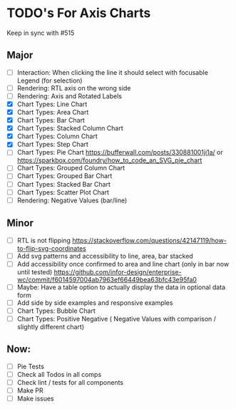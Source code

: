 # TODO's For Axis Charts

Keep in sync with #515

## Major

- [ ] Interaction: When clicking the line it should select with focusable Legend (for selection)
- [ ] Rendering: RTL axis on the wrong side
- [ ] Rendering: Axis and Rotated Labels
- [x] Chart Types: Line Chart
- [x] Chart Types: Area Chart
- [x] Chart Types: Bar Chart
- [x] Chart Types: Stacked Column Chart
- [x] Chart Types: Column Chart
- [x] Chart Types: Step Chart
- [ ] Chart Types: Pie Chart https://bufferwall.com/posts/330881001ji1a/ or https://sparkbox.com/foundry/how_to_code_an_SVG_pie_chart
- [ ] Chart Types: Grouped Column Chart
- [ ] Chart Types: Grouped Bar Chart
- [ ] Chart Types: Stacked Bar Chart
- [ ] Chart Types: Scatter Plot Chart
- [ ] Rendering: Negative Values (bar/line)

## Minor

- [ ] RTL is not flipping https://stackoverflow.com/questions/42147119/how-to-flip-svg-coordinates
- [ ] Add svg patterns and accessibility to line, area, bar stacked
- [ ] Add accessibility once confirmed to area and line chart (only in bar now until tested) https://github.com/infor-design/enterprise-wc/commit/f6014597004ab7963ef66449bea63bfc43e95fa0
- [ ] Maybe: Have a table option to actually display the data in optional data form
- [ ] Add side by side examples and responsive examples
- [ ] Chart Types: Bubble Chart
- [ ] Chart Types: Positive Negative ( Negative Values with comparison / slightly different chart)

## Now:

- [ ] Pie Tests
- [ ] Check all Todos in all comps
- [ ] Check lint / tests for all components
- [ ] Make PR
- [ ] Make issues
